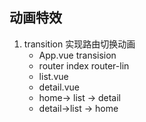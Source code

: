 ## 动画特效

1. transition  实现路由切换动画
   * App.vue transision
   * router index   router-lin
   * list.vue
   * detail.vue
   * home-> list -> detail
   * detail->list -> home